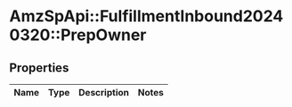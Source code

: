 # AmzSpApi::FulfillmentInbound20240320::PrepOwner

## Properties
Name | Type | Description | Notes
------------ | ------------- | ------------- | -------------

